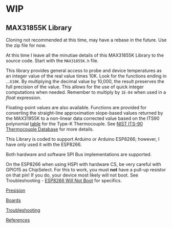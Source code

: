 # WIP
## MAX31855K Library
Cloning not recommended at this time, may have a rebase in the future. Use the zip file for now.


At this time I leave all the minutiae details of this MAX31855K Library to the source code. Start with the `MAX31855K.h` file.

This library provides general access to probe and device temperatures as an integer value of the real value times 10K. Look for the functions ending in ...`X10K`. By multiplying the decimal value by 10,000, the result preserves the full precision of the value. This allows for the use of quick integer computations when needed. Remember to multiply by `1E-04` when used in a _float_ expression.

Floating-point values are also available. Functions are provided for converting the straight-line approximation slope-based values returned by the MAX31955K to a non-linear data corrected value based on the ITS90 polynomial [table](https://srdata.nist.gov/its90/download/allcoeff.tab) for the Type-K Thermocouple. See [NIST ITS-90 Thermocouple Database](https://srdata.nist.gov/its90/main/its90_main_page.html) for more details.

This Library is coded to support Arduino or Arduino ESP8266; however, I have only used it with the ESP8266.

Both hardware and software SPI Bus implementations are supported. 

On the ESP8266 when using HSPI with hardware CS, be very careful with GPIO15 as ChipSelect. For this to work, you must **not** have a pull-up resistor on that pin! If you do, your device most likely will not boot. See Troubleshooting - [ESP8266 Will Not Boot](https://github.com/mhightower83/MAX31855K/wiki/Troubleshooting#esp8266-will-not-boot) for specifics.

[Presision](https://github.com/mhightower83/MAX31855K/wiki/Precision)

[Boards](https://github.com/mhightower83/MAX31855K/wiki/Boards)

[Troubleshooting](Troubleshooting#troubleshooting)

[References](https://github.com/mhightower83/MAX31855K/wiki/References)
